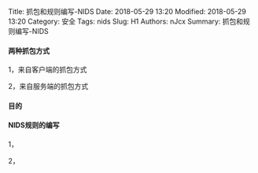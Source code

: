 Title: 抓包和规则编写-NIDS
Date: 2018-05-29 13:20
Modified: 2018-05-29 13:20
Category: 安全
Tags: nids
Slug: H1
Authors: nJcx
Summary: 抓包和规则编写-NIDS

#### 两种抓包方式

1，来自客户端的抓包方式

2，来自服务端的抓包方式

#### 目的


#### NIDS规则的编写

1，

2，

